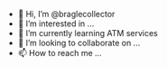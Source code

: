 - 👋 Hi, I’m @braglecollector
- 👀 I’m interested in ...
- 🌱 I’m currently learning ATM services 
- 💞️ I’m looking to collaborate on ...
- 📫 How to reach me ...

<!---
braglecollector/braglecollector is a ✨ special ✨ repository because its `README.md` (this file) appears on your GitHub profile.
You can click the Preview link to take a look at your changes.
--->
